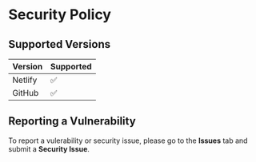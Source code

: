 # Security Policy

## Supported Versions

| Version | Supported          |
| ------- | ------------------ |
| Netlify | :white_check_mark: |
| GitHub  | :white_check_mark: |

## Reporting a Vulnerability

To report a vulerability or security issue, please go to the __Issues__ tab and submit a __Security Issue__.
